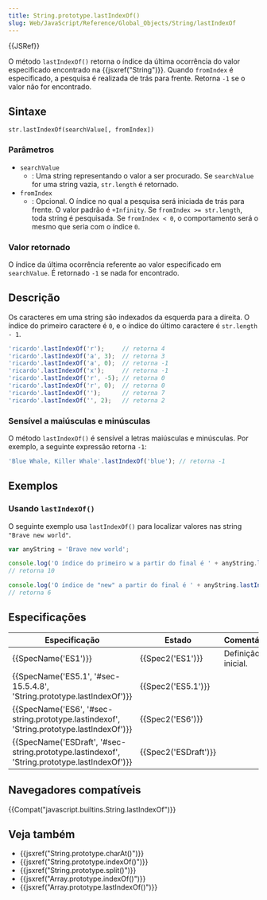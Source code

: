 ```yaml
---
title: String.prototype.lastIndexOf()
slug: Web/JavaScript/Reference/Global_Objects/String/lastIndexOf
---
```


{{JSRef}}

O método `lastIndexOf()` retorna o índice da última ocorrência do valor especificado encontrado na {{jsxref("String")}}. Quando `fromIndex` é especificado, a pesquisa é realizada de trás para frente. Retorna `-1` se o valor não for encontrado.

## Sintaxe

```
str.lastIndexOf(searchValue[, fromIndex])
```

### Parâmetros

- `searchValue`
  - : Uma string representando o valor a ser procurado. Se `searchValue` for uma string vazia, `str.length` é retornado.
- `fromIndex`
  - : Opcional. O índice no qual a pesquisa será iniciada de trás para frente. O valor padrão é `+Infinity`. Se `fromIndex >= str.length`, toda string é pesquisada. Se `fromIndex < 0`, o comportamento será o mesmo que seria com o índice `0`.

### Valor retornado

O índice da última ocorrência referente ao valor especificado em `searchValue`. É retornado `-1` se nada for encontrado.

## Descrição

Os caracteres em uma string são indexados da esquerda para a direita. O índice do primeiro caractere é `0`, e o índice do último caractere é `str.length - 1`.

```js
'ricardo'.lastIndexOf('r');     // retorna 4
'ricardo'.lastIndexOf('a', 3);  // retorna 3
'ricardo'.lastIndexOf('a', 0);  // retorna -1
'ricardo'.lastIndexOf('x');     // retorna -1
'ricardo'.lastIndexOf('r', -5); // retorna 0
'ricardo'.lastIndexOf('r', 0);  // retorna 0
'ricardo'.lastIndexOf('');      // retorna 7
'ricardo'.lastIndexOf('', 2);   // retorna 2
```

### Sensível a maiúsculas e minúsculas

O método `lastIndexOf()` é sensível a letras maiúsculas e minúsculas. Por exemplo, a seguinte expressão retorna `-1`:

```js
'Blue Whale, Killer Whale'.lastIndexOf('blue'); // retorna -1
```

## Exemplos

### Usando `lastIndexOf()`

O seguinte exemplo usa `lastIndexOf()` para localizar valores nas string `"Brave new world"`.

```js
var anyString = 'Brave new world';

console.log('O índice do primeiro w a partir do final é ' + anyString.lastIndexOf('w'));
// retorna 10

console.log('O índice de "new" a partir do final é ' + anyString.lastIndexOf('new'));
// retorna 6
```

## Especificações

| Especificação                                                                                                                | Estado                       | Comentários        |
| ---------------------------------------------------------------------------------------------------------------------------- | ---------------------------- | ------------------ |
| {{SpecName('ES1')}}                                                                                                     | {{Spec2('ES1')}}         | Definição inicial. |
| {{SpecName('ES5.1', '#sec-15.5.4.8', 'String.prototype.lastIndexOf')}}                                 | {{Spec2('ES5.1')}}     |                    |
| {{SpecName('ES6', '#sec-string.prototype.lastindexof', 'String.prototype.lastIndexOf')}}         | {{Spec2('ES6')}}         |                    |
| {{SpecName('ESDraft', '#sec-string.prototype.lastindexof', 'String.prototype.lastIndexOf')}} | {{Spec2('ESDraft')}} |                    |

## Navegadores compatíveis

{{Compat("javascript.builtins.String.lastIndexOf")}}

## Veja também

- {{jsxref("String.prototype.charAt()")}}
- {{jsxref("String.prototype.indexOf()")}}
- {{jsxref("String.prototype.split()")}}
- {{jsxref("Array.prototype.indexOf()")}}
- {{jsxref("Array.prototype.lastIndexOf()")}}
